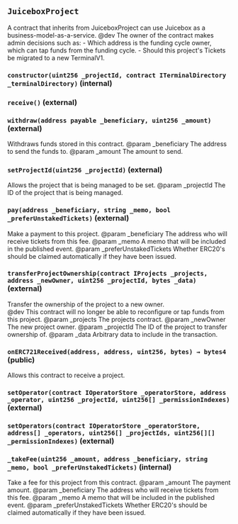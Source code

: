 ## `JuiceboxProject`

A contract that inherits from JuiceboxProject can use Juicebox as a business-model-as-a-service.
  @dev The owner of the contract makes admin decisions such as:
    - Which address is the funding cycle owner, which can tap funds from the funding cycle.
    - Should this project's Tickets be migrated to a new TerminalV1.




### `constructor(uint256 _projectId, contract ITerminalDirectory _terminalDirectory)` (internal)





### `receive()` (external)





### `withdraw(address payable _beneficiary, uint256 _amount)` (external)

Withdraws funds stored in this contract.
      @param _beneficiary The address to send the funds to.
      @param _amount The amount to send.



### `setProjectId(uint256 _projectId)` (external)

Allows the project that is being managed to be set.
      @param _projectId The ID of the project that is being managed.



### `pay(address _beneficiary, string _memo, bool _preferUnstakedTickets)` (external)

Make a payment to this project.
      @param _beneficiary The address who will receive tickets from this fee.
      @param _memo A memo that will be included in the published event.
      @param _preferUnstakedTickets Whether ERC20's should be claimed automatically if they have been issued.



### `transferProjectOwnership(contract IProjects _projects, address _newOwner, uint256 _projectId, bytes _data)` (external)

Transfer the ownership of the project to a new owner.  
        @dev This contract will no longer be able to reconfigure or tap funds from this project.
        @param _projects The projects contract.
        @param _newOwner The new project owner.
        @param _projectId The ID of the project to transfer ownership of.
        @param _data Arbitrary data to include in the transaction.



### `onERC721Received(address, address, uint256, bytes) → bytes4` (public)

Allows this contract to receive a project.



### `setOperator(contract IOperatorStore _operatorStore, address _operator, uint256 _projectId, uint256[] _permissionIndexes)` (external)





### `setOperators(contract IOperatorStore _operatorStore, address[] _operators, uint256[] _projectIds, uint256[][] _permissionIndexes)` (external)





### `_takeFee(uint256 _amount, address _beneficiary, string _memo, bool _preferUnstakedTickets)` (internal)

Take a fee for this project from this contract.
      @param _amount The payment amount.
      @param _beneficiary The address who will receive tickets from this fee.
      @param _memo A memo that will be included in the published event.
      @param _preferUnstakedTickets Whether ERC20's should be claimed automatically if they have been issued.




